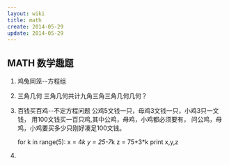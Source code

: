 ```yaml
---
layout: wiki
title: math
create: 2014-05-29
update: 2014-05-29
---
```


## MATH 数学趣题

1. 鸡兔同笼--方程组
2. 三角几何
   三角几何共计九角三角三角几何几何？
3. 百钱买百鸡--不定方程问题
公鸡5文钱一只，母鸡3文钱一只，小鸡3只一文钱，
用100文钱买一百只鸡,其中公鸡，母鸡，小鸡都必须要有，
问公鸡，母鸡，小鸡要买多少只刚好凑足100文钱。
      
      for k in range(5):
            x = 4*k
            y = 25-7*k
            z = 75+3*k
            print x,y,z

4.  